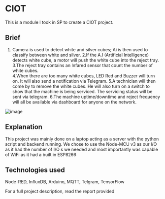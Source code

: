 # CIOT
This is a module I took in SP to create a CIOT project.

## Brief
  1. Camera is used to detect white and silver cubes; Ai is then used to classify between white and silver. 
  2.If the A.I (Artificial Intelligence) detects white cube, a motor will push the white cube into the reject tray.  
  3.The reject tray contains an Infared sensor that count the number of white cubes.  
  4.When there are too many white cubes, LED Red and Buzzer will turn on. It will also send a notification via Telegram. 
  5.A technician will then come by to remove the white cubes. He will also turn on a switch to show that the machine is being serviced. The servicing status will be sent via telegram. 
  6.The machine uptime/downtime and reject frequency will all be available via dashboard for anyone on the network. 
  
  ![image](https://user-images.githubusercontent.com/74981128/162348480-b1f164f2-31c0-4aac-8934-a3ac6f52529e.png)
  
## Explanation
This project was mainly done on a laptop acting as a server with the python script and backend running. We chose to use the Node-MCU v3 as our I/O as it had the number of I/O s we needed and most importantly was capable of WiFi as it had a built in ESP8266

## Technologies used 
Node-RED, InfluxDB, Arduino, MQTT, Telgram, TensorFlow 

For a full project description, read the report provided
